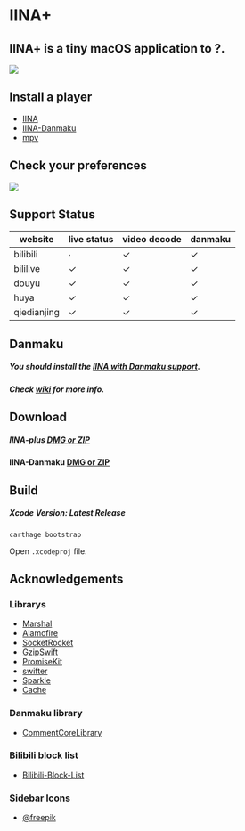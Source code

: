 # IINA+

## IINA+ is a tiny macOS application to ?.
![](https://i.loli.net/2018/10/30/5bd83a7952437.gif)


## Install a player
- [IINA](https://lhc70000.github.io/iina/)
- [IINA-Danmaku](https://github.com/xjbeta/iina-danmaku/releases)
- [mpv](https://mpv.io/)

## Check your preferences
![](https://i.loli.net/2018/10/30/5bd83ae6985bd.jpeg)

## Support Status
<!--https://www.tablesgenerator.com/markdown_tables#-->

| website     | live status | video decode | danmaku |
|-------------|-------------|--------------|---------|
| bilibili    |      ∙      |       ✓      |    ✓    |
| bililive    |      ✓      |       ✓      |    ✓    |
| douyu       |      ✓      |       ✓      |    ✓    |
| huya        |      ✓      |       ✓      |    ✓    |
| qiedianjing |      ✓      |       ✓      |    ✓    |


## Danmaku
##### You should install the [IINA with Danmaku support](https://github.com/xjbeta/iina-danmaku/releases).
##### Check [wiki](https://github.com/xjbeta/iina-plus/wiki) for more info.

## Download
##### IINA-plus [DMG or ZIP](https://github.com/xjbeta/iina-plus/releases)
#### IINA-Danmaku [DMG or ZIP](https://github.com/xjbeta/iina-danmaku/releases)

## Build
##### Xcode Version: Latest Release

```
carthage bootstrap
```
Open `.xcodeproj` file.

## Acknowledgements
### Librarys
- [Marshal](https://github.com/utahiosmac/Marshal)
- [Alamofire](https://github.com/Alamofire/Alamofire)
- [SocketRocket](https://github.com/facebook/SocketRocket)
- [GzipSwift](https://github.com/1024jp/GzipSwift)
- [PromiseKit](https://github.com/mxcl/PromiseKit)
- [swifter](https://github.com/httpswift/swifter)
- [Sparkle](https://github.com/sparkle-project/Sparkle)
- [Cache](https://github.com/hyperoslo/Cache)


### Danmaku library
- [CommentCoreLibrary](https://github.com/jabbany/CommentCoreLibrary)

### Bilibili block list
- [Bilibili-Block-List](https://github.com/jnxyp/Bilibili-Block-List)

### Sidebar Icons
- [@freepik](https://www.flaticon.com/authors/freepik)